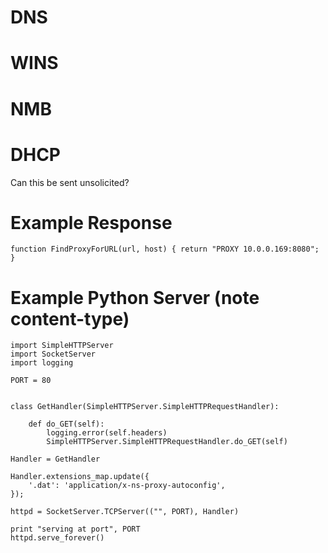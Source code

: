 <!-- TITLE: Wpad -->
<!-- SUBTITLE: A quick summary of Wpad -->

# DNS
# WINS
# NMB
# DHCP
Can this be sent unsolicited?

# Example Response
`function FindProxyForURL(url, host) {
        return "PROXY 10.0.0.169:8080";
}`


# Example Python Server (note content-type)

```text
import SimpleHTTPServer
import SocketServer
import logging

PORT = 80


class GetHandler(SimpleHTTPServer.SimpleHTTPRequestHandler):

    def do_GET(self):
        logging.error(self.headers)
        SimpleHTTPServer.SimpleHTTPRequestHandler.do_GET(self)

Handler = GetHandler

Handler.extensions_map.update({
    '.dat': 'application/x-ns-proxy-autoconfig',
});

httpd = SocketServer.TCPServer(("", PORT), Handler)

print "serving at port", PORT
httpd.serve_forever()

```



